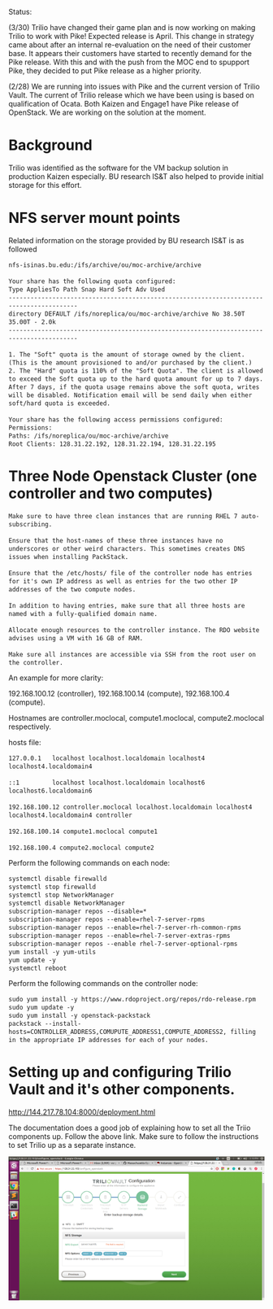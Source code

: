 
Status: 

(3/30) Trilio have changed their game plan and is now working on making Trilio to work with Pike! Expected release is April. This change in strategy came about after an internal re-evaluation on the need of their customer base. It appears their customers have started to recently demand for the Pike release. With this and with the push from the MOC end to spupport Pike, they decided to put Pike release as a higher priority. 

(2/28) We are running into issues with Pike and the current version of Trilio Vault. The current of Trilio release which we have been using is based on qualification of Ocata. Both Kaizen and Engage1 have Pike release of OpenStack. We are working on the solution at the moment. 
# Background

Trilio was identified as the software for the VM backup solution in production Kaizen especially. BU research IS&T also helped to provide initial storage for this effort. 

# NFS server mount points 
Related information on the storage provided by BU research IS&T is as followed

    nfs-isinas.bu.edu:/ifs/archive/ou/moc-archive/archive
  
    Your share has the following quota configured:
    Type AppliesTo Path Snap Hard Soft Adv Used
    -----------------------------------------------------------------------------------------
    directory DEFAULT /ifs/noreplica/ou/moc-archive/archive No 38.50T 35.00T - 2.0k
    -----------------------------------------------------------------------------------------
 
    1. The "Soft" quota is the amount of storage owned by the client. (This is the amount provisioned to and/or purchased by the client.)
    2. The "Hard" quota is 110% of the "Soft Quota". The client is allowed to exceed the Soft quota up to the hard quota amount for up to 7 days. After 7 days, if the quota usage remains above the soft quota, writes will be disabled. Notification email will be send daily when either soft/hard quota is exceeded.
 
    Your share has the following access permissions configured:
    Permissions:
    Paths: /ifs/noreplica/ou/moc-archive/archive
    Root Clients: 128.31.22.192, 128.31.22.194, 128.31.22.195 

# Three Node Openstack Cluster (one controller and two computes) 

    Make sure to have three clean instances that are running RHEL 7 auto-subscribing.

    Ensure that the host-names of these three instances have no underscores or other weird characters. This sometimes creates DNS issues when installing PackStack.

    Ensure that the /etc/hosts/ file of the controller node has entries for it's own IP address as well as entries for the two other IP addresses of the two compute nodes.

    In addition to having entries, make sure that all three hosts are named with a fully-qualified domain name.

    Allocate enough resources to the controller instance. The RDO website advises using a VM with 16 GB of RAM. 

    Make sure all instances are accessible via SSH from the root user on the controller.

An example for more clarity:

   192.168.100.12 (controller), 192.168.100.14 (compute), 192.168.100.4 (compute).

   Hostnames are controller.moclocal, compute1.moclocal, compute2.moclocal respectively.
  
  hosts file:

    127.0.0.1   localhost localhost.localdomain localhost4 localhost4.localdomain4

    ::1         localhost localhost.localdomain localhost6 localhost6.localdomain6

    192.168.100.12 controller.moclocal localhost.localdomain localhost4 localhost4.localdomain4 controller

    192.168.100.14 compute1.moclocal compute1

    192.168.100.4 compute2.moclocal compute2

Perform the following commands on each node:

    systemctl disable firewalld
    systemctl stop firewalld
    systemctl stop NetworkManager
    systemctl disable NetworkManager
    subscription-manager repos --disable=*
    subscription-manager repos --enable=rhel-7-server-rpms
    subscription-manager repos --enable=rhel-7-server-rh-common-rpms
    subscription-manager repos --enable=rhel-7-server-extras-rpms
    subscription-manager repos --enable rhel-7-server-optional-rpms
    yum install -y yum-utils
    yum update -y
    systemctl reboot

Perform the following commands on the controller node:

    sudo yum install -y https://www.rdoproject.org/repos/rdo-release.rpm
    sudo yum update -y
    sudo yum install -y openstack-packstack
    packstack --install-hosts=CONTROLLER_ADDRESS,COMUPUTE_ADDRESS1,COMPUTE_ADDRESS2, filling in the appropriate IP addresses for each of your nodes. 

# Setting up and configuring Trilio Vault and it's other components. 
http://144.217.78.104:8000/deployment.html

   The documentation does a good job of explaining how to set all the Triio components up. Follow the above link.
   Make sure to follow the instructions to set Trilio up as a separate instance.


![](../_static/img/Screenshot_from_2018_02_26_15_10_07.png)
 
